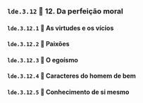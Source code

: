 ### `lde.3.12` 📑 12. Da perfeição moral

#### `lde.3.12.1` 📃 As virtudes e os vícios

#### `lde.3.12.2` 📃 Paixões

#### `lde.3.12.3` 📃 O egoísmo

#### `lde.3.12.4` 📃 Caracteres do homem de bem

#### `lde.3.12.5` 📃 Conhecimento de si mesmo